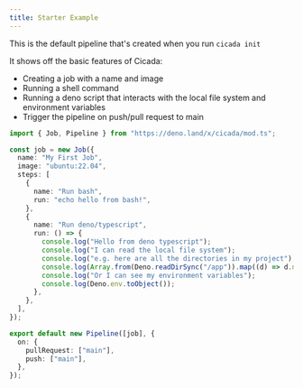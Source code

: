 ```yaml
---
title: Starter Example
---
```


This is the default pipeline that's created when you run `cicada init`

It shows off the basic features of Cicada:

- Creating a job with a name and image
- Running a shell command
- Running a deno script that interacts with the local file system and environment variables
- Trigger the pipeline on push/pull request to main

```typescript
import { Job, Pipeline } from "https://deno.land/x/cicada/mod.ts";

const job = new Job({
  name: "My First Job",
  image: "ubuntu:22.04",
  steps: [
    {
      name: "Run bash",
      run: "echo hello from bash!",
    },
    {
      name: "Run deno/typescript",
      run: () => {
        console.log("Hello from deno typescript");
        console.log("I can read the local file system");
        console.log("e.g. here are all the directories in my project");
        console.log(Array.from(Deno.readDirSync("/app")).map((d) => d.name));
        console.log("Or I can see my environment variables");
        console.log(Deno.env.toObject());
      },
    },
  ],
});

export default new Pipeline([job], {
  on: {
    pullRequest: ["main"],
    push: ["main"],
  },
});
```
